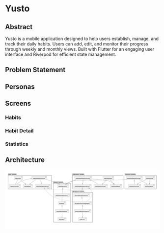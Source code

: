 # Yusto

## Abstract

Yusto is a mobile application designed to help users establish, manage, and track their daily habits. Users can add, edit, and monitor their progress through weekly and monthly views. Built with Flutter for an engaging user interface and Riverpod for efficient state management.

## Problem Statement


## Personas


## Screens

### Habits

### Habit Detail

### Statistics

## Architecture

![Architecture Diagram](documents-assets/arch.png)



